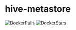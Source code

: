 # hive-metastore

[![DockerPulls](https://img.shields.io/docker/pulls/honomoa/hive-metastore.svg)](https://registry.hub.docker.com/u/honomoa/hive-metastore/)
[![DockerStars](https://img.shields.io/docker/stars/honomoa/hive-metastore.svg)](https://registry.hub.docker.com/u/honomoa/hive-metastore/)
